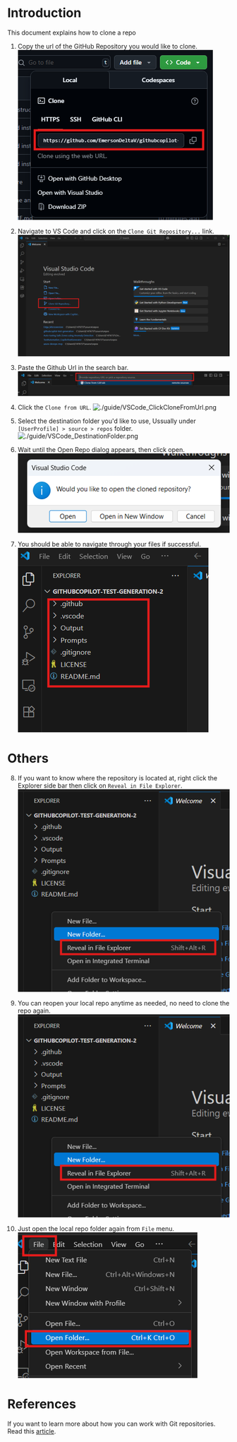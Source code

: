 # Introduction

This document explains how to clone a repo

1. Copy the url of the GitHub Repository you would like to clone.
![./guide/GitHub_CloneRepoLink.png](./guide/GitHub_CloneRepoLink.png)

2. Navigate to VS Code and click on the `Clone Git Repository...` link.
![./guide/VSCode_CloneRepoLink.png](./guide/VSCode_CloneRepoLink.png)

3. Paste the Github Url in the search bar.
![./guide/VSCode_RepoAddressBar.png](./guide/VSCode_RepoAddressBar.png)

4. Click the `Clone from URL`.
![./guide/VSCode_ClickCloneFromUrl.png](./guideVSCode_ClickCloneFromUrl.png)

5. Select the destination folder you'd like to use, Ussually under `[UserProfile] > source > repos` folder. 
![./guide/VSCode_DestinationFolder.png](./guideVSCode_DestinationFolder.png)

6. Wait until the Open Repo dialog appears, then click open.
![./guide/VSCode_OpenWindow.png](./guide/VSCode_OpenWindow.png)

7. You should be able to navigate through your files if successful.
![./guide/VSCode_RepoFiles.png](./guide/VSCode_RepoFiles.png)

# Others

8. If you want to know where the repository is located at, right click the Explorer side bar then click on `Reveal in File Explorer`. 
![./guide/VSCode_RevealInFileExplorer.png](./guide/VSCode_RevealInFileExplorer.png)

9. You can reopen your local repo anytime as needed, no need to clone the repo again.
![./guide/VSCode_RevealInFileExplorer.png](./guide/VSCode_RevealInFileExplorer.png)

10. Just open the local repo folder again from `File` menu.
![./guide/VSCode_OpenFolder.png](./guide/VSCode_OpenFolder.png)

# References

If you want to learn more about how you can work with Git repositories. Read this [article](https://code.visualstudio.com/docs/sourcecontrol/intro-to-git).
